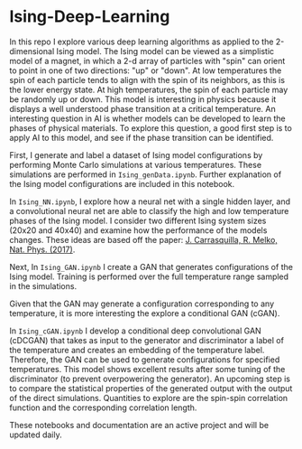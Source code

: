 # Ising-Deep-Learning
In this repo I explore various deep learning algorithms as applied to the 2-dimensional Ising model. The Ising model can be viewed as a simplistic model of a magnet, in which a 2-d array of particles with "spin" can orient to point in one of two directions: "up" or "down". At low temperatures the spin of each particle tends to align with the spin of its neighbors, as this is the lower energy state. At high temperatures, the spin of each particle may be randomly up or down. This model is interesting in physics because it displays a well understood phase transition at a critical temperature. An interesting question in AI is whether models can be developed to learn the phases of physical materials. To explore this question, a good first step is to apply AI to this model, and see if the phase transition can be identified. 

First, I generate and label a dataset of Ising model configurations by performing Monte Carlo simulations at various temperatures.
These simulations are performed in ```Ising_genData.ipynb```. Further explanation of the Ising model configurations are included in this notebook.

In ```Ising_NN.ipynb```, I explore how a neural net with a single hidden layer, and a convolutional neural net are able to classify the high and low temperature phases of the Ising model. I consider two different Ising system sizes (20x20 and 40x40) and examine how the performance of the models changes. These ideas are based off the paper: [J. Carrasquilla, R. Melko, Nat. Phys. (2017)][example].

  [example]: https://www.nature.com/articles/nphys4035

Next, In ```Ising_GAN.ipynb``` I create a GAN that generates configurations of the Ising model. Training is performed over the full temperature range sampled in the simulations.

Given that the GAN may generate a configuration corresponding to any temperature, it is more interesting the explore a conditional GAN (cGAN).

In ```Ising_cGAN.ipynb``` I develop a conditional deep convolutional GAN (cDCGAN) that takes as input to the generator and discriminator a label of the temperature and creates an embedding of the temperature label. Therefore, the GAN can be used to generate configurations for specified temperatures. This model shows excellent results after some tuning of the discriminator (to prevent overpowering the generator). An upcoming step is to compare the statistical properties of the generated output with the output of the direct simulations. Quantities to explore are the spin-spin correlation function and the corresponding correlation length.

These notebooks and documentation are an active project and will be updated daily.
